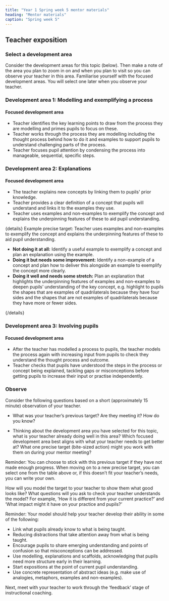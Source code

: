 ```yaml
---
title: "Year 1 Spring week 5 mentor materials"
heading: "Mentor materials"
caption: "Spring week 5"
---
```



## Teacher exposition

### Select a development area

Consider the development areas for this topic (below). Then make a note of the area you plan to zoom in on and when you plan to visit so you can observe your teacher in this area. Familiarise yourself with the focused development areas. You will select one later when you observe your teacher.

### Development area 1: Modelling and exemplifying a process

#### Focused development area  

- Teacher identifies the key learning points to draw from the process they are modelling and primes pupils to focus on these. 
- Teacher works through the process they are modelling including the thought process behind how to do it and examples to support pupils to understand challenging parts of the process. 
- Teacher focuses pupil attention by condensing the process into manageable, sequential, specific steps.

### Development area 2: Explanations

#### Focused development area  

- The teacher explains new concepts by linking them to pupils' prior knowledge. 
- Teacher provides a clear definition of a concept that pupils will understand and links it to the examples they use. 
- Teacher uses examples and non-examples to exemplify the concept and explains the underpinning features of these to aid pupil understanding.

{details}
Example precise target: Teacher uses examples and non-examples to exemplify the concept and explains the underpinning features of these to aid pupil understanding.

- **Not doing it at all:** Identify a useful example to exemplify a concept and plan an explanation using the example.
- **Doing it but needs some improvement:** Identify a non-example of a concept and plan how to deliver this alongside an example to exemplify the concept more clearly.
- **Doing it well and needs some stretch:** Plan an explanation that highlights the underpinning features of examples and non-examples to deepen pupils’ understanding of the key concept, e.g. highlight to pupils the shapes that are examples of quadrilaterals because they have four sides and the shapes that are not examples of quadrilaterals because they have more or fewer sides.

{/details}


### Development area 3: Involving pupils

#### Focused development area  

- After the teacher has modelled a process to pupils, the teacher models the process again with increasing input from pupils to check they understand the thought process and outcome. 
- Teacher checks that pupils have understood the steps in the process or concept being explained, tackling gaps or misconceptions before getting pupils to increase their input or practise independently.

### Observe

Consider the following questions based on a short (approximately 15 minute) observation of your teacher.

- What was your teacher’s previous target? Are they meeting it? How do you know?

- Thinking about the development area you have selected for this topic, what is your teacher already doing well in this area? Which focused development area best aligns with what your teacher needs to get better at? What one precise target (bite-sized action) might you work with them on during your mentor meeting?

Reminder: You can choose to stick with this previous target if they have not made enough progress. When moving on to a new precise target, you can select one from the table above or, if this doesn’t fit your teacher’s needs, you can write your own.

How will you model the target to your teacher to show them what good looks like? What questions will you ask to check your teacher understands the model? For example, ‘How it is different from your current practice?’ and ‘What impact might it have on your practice and pupils?’

Reminder: Your model should help your teacher develop their ability in some of the following:

- Link what pupils already know to what is being taught.
- Reducing distractions that take attention away from what is being taught.
- Encourage pupils to share emerging understanding and points of confusion so that misconceptions can be addressed.
- Use modelling, explanations and scaffolds, acknowledging that pupils need more structure early in their learning.
- Start expositions at the point of current pupil understanding.
- Use concrete representation of abstract ideas (e.g. make use of analogies, metaphors, examples and non-examples).

Next, meet with your teacher to work through the ‘feedback’ stage of instructional coaching.

